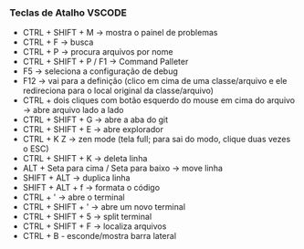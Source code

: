 ### Teclas de Atalho VSCODE

* CTRL + SHIFT + M -> mostra o painel de problemas
* CTRL + F -> busca
* CTRL + P -> procura arquivos por nome
* CTRL + SHIFT + P / F1 -> Command Palleter
* F5 -> seleciona a configuração de debug
* F12 -> vai para a definição (clico em cima de uma classe/arquivo e ele redireciona para o local original da classe/arquivo)
* CTRL + dois cliques com botão esquerdo do mouse em cima do arquivo -> abre arquivo lado a lado
* CTRL + SHIFT + G -> abre a aba do git
* CTRL + SHIFT + E -> abre explorador
* CTRL + K Z -> zen mode (tela full; para sai do modo, clique duas vezes o ESC)
* CTRL + SHIFT + K -> deleta linha
* ALT + Seta para cima / Seta para baixo -> move linha
* SHIFT + ALT -> duplica linha
* SHIFT + ALT + f -> formata o código
* CTRL + ' -> abre o terminal
* CTRL + SHIFT + ' -> abre um novo terminal
* CTRL + SHIFT + 5 -> split terminal
* CTRL + SHIFT + F -> localiza arquivos
* CTRL + B - esconde/mostra barra lateral




